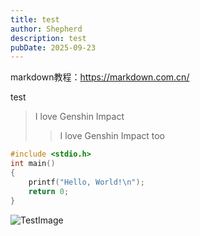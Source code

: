 ```yaml
---
title: test
author: Shepherd
description: test
pubDate: 2025-09-23
---
```


markdown教程：https://markdown.com.cn/

test

> I love Genshin Impact
>
> > I love Genshin Impact too

```C
#include <stdio.h>
int main()
{
    printf("Hello, World!\n");
    return 0;
}
```

![TestImage](https://pic1.imgdb.cn/item/68d69d1ac5157e1a883874a3.jpg "Claude Monet-Pica Pica")
